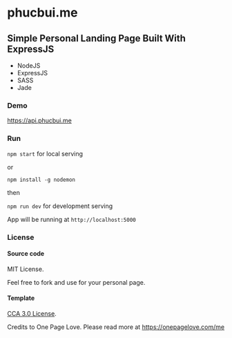 # phucbui.me
## Simple Personal Landing Page Built With ExpressJS
* NodeJS
* ExpressJS
* SASS
* Jade

### Demo
https://api.phucbui.me

### Run
`npm start` for local serving

or

`npm install -g nodemon`

then

`npm run dev` for development serving

App will be running at `http://localhost:5000`

### License
#### Source code
MIT License.

Feel free to fork and use for your personal page.
#### Template
[CCA 3.0 License](https://creativecommons.org/licenses/by/3.0/).

Credits to One Page Love. Please read more at https://onepagelove.com/me
